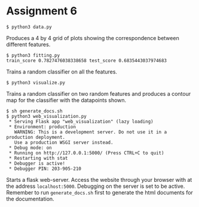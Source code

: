 # Assignment 6
```
$ python3 data.py
```
Produces a 4 by 4 grid of plots showing the correspondence between different features.

```
$ python3 fitting.py
train_score 0.7827476038338658 test_score 0.6835443037974683
``` 
Trains a random classifier on all the features.

```
$ python3 visualize.py
```
Trains a random classifier on two random features and produces a contour map for the classifier with the datapoints shown.

```
$ sh generate_docs.sh
$ python3 web_visualization.py
 * Serving Flask app "web_visualization" (lazy loading)
 * Environment: production
   WARNING: This is a development server. Do not use it in a production deployment.
   Use a production WSGI server instead.
 * Debug mode: on
 * Running on http://127.0.0.1:5000/ (Press CTRL+C to quit)
 * Restarting with stat
 * Debugger is active!
 * Debugger PIN: 203-905-210
```
Starts a flask web-server.
Access the website through your browser with at the address `localhost:5000`.
Debugging on the server is set to be active.
Remember to run `generate_docs.sh` first to generate the html documents for the documentation.
